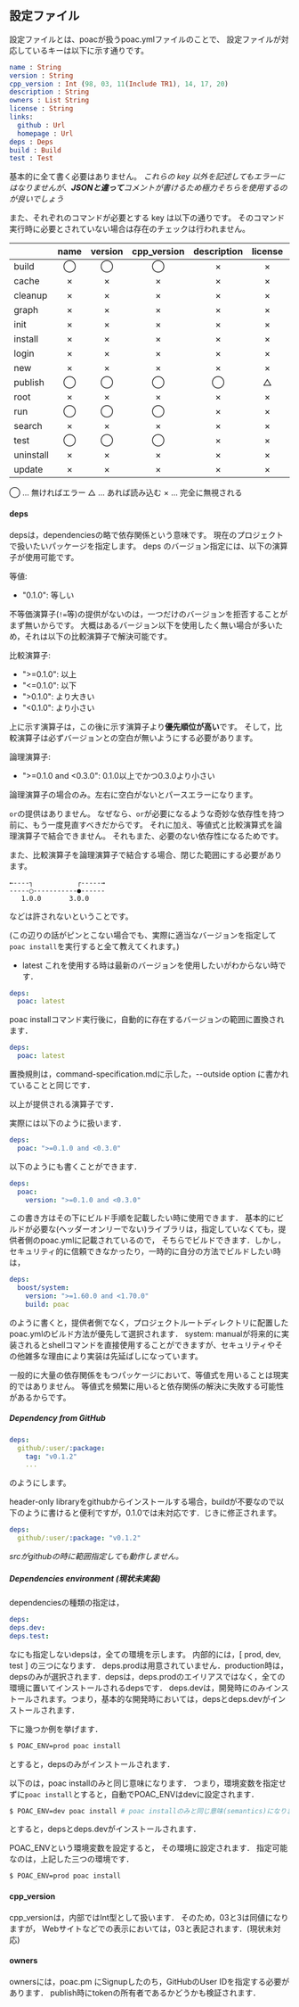 ## 設定ファイル


設定ファイルとは、poacが扱うpoac.ymlファイルのことで、
設定ファイルが対応しているキーは以下に示す通りです。

```elm
name : String
version : String
cpp_version : Int (98, 03, 11(Include TR1), 14, 17, 20)
description : String
owners : List String
license : String
links:
  github : Url
  homepage : Url
deps : Deps
build : Build
test : Test
```

基本的に全て書く必要はありません。
*これらの key 以外を記述してもエラーにはなりませんが、**JSONと違って**コメントが書けるため極力そちらを使用するのが良いでしょう*

また、それぞれのコマンドが必要とする key は以下の通りです。
そのコマンド実行時に必要とされていない場合は存在のチェックは行われません。

|           | name | version | cpp_version | description | license | links | deps | build | test |
|:----------|:----:|:-------:|:-----------:|:-----------:|:-------:|:-----:|:----:|:-----:|:----:|
| build     | ◯    | ◯       | ◯           | ×           | ×       | ×     | ◯    | ◯     | ×    |
| cache     | ×    | ×       | ×           | ×           | ×       | ×     | ×    | ×     | ×    |
| cleanup   | ×    | ×       | ×           | ×           | ×       | ×     | ◯    | ×     | ×    |
| graph     | ×    | ×       | ×           | ×           | ×       | ×     | ◯    | ×     | ×    |
| init      | ×    | ×       | ×           | ×           | ×       | ×     | ×    | ×     | ×    |
| install   | ×    | ×       | ×           | ×           | ×       | ×     | ◯    | ×     | ×    |
| login     | ×    | ×       | ×           | ×           | ×       | ×     | ×    | ×     | ×    |
| new       | ×    | ×       | ×           | ×           | ×       | ×     | ×    | ×     | ×    |
| publish   | ◯    | ◯       | ◯           | ◯           | △       | △     | △    | △     | △    |
| root      | ×    | ×       | ×           | ×           | ×       | ×     | ×    | ×     | ×    |
| run       | ◯    | ◯       | ◯           | ×           | ×       | ×     | ◯    | ◯     | ×    |
| search    | ×    | ×       | ×           | ×           | ×       | ×     | ×    | ×     | ×    |
| test      | ◯    | ◯       | ◯           | ×           | ×       | ×     | ◯    | ◯     | ◯    |
| uninstall | ×    | ×       | ×           | ×           | ×       | ×     | ◯    | ×     | ×    |
| update    | ×    | ×       | ×           | ×           | ×       | ×     | ◯    | ×     | ×    |

◯ ... 無ければエラー
△ ... あれば読み込む
× ... 完全に無視される


#### deps
depsは，dependenciesの略で依存関係という意味です。
現在のプロジェクトで扱いたいパッケージを指定します。
deps のバージョン指定には、以下の演算子が使用可能です。

等値:
* "0.1.0": 等しい

不等価演算子(`!=`等)の提供がないのは，一つだけのバージョンを拒否することがまず無いからです。
大概はあるバージョン以下を使用したく無い場合が多いため，それは以下の比較演算子で解決可能です。

比較演算子:
* ">=0.1.0": 以上
* "<=0.1.0": 以下
* ">0.1.0": より大きい
* "<0.1.0": より小さい

上に示す演算子は，この後に示す演算子より**優先順位が高い**です。
そして，比較演算子は必ずバージョンとの空白が無いようにする必要があります。

論理演算子:
* ">=0.1.0 and <0.3.0": 0.1.0以上でかつ0.3.0より小さい

論理演算子の場合のみ。左右に空白がないとパースエラーになります。

`or`の提供はありません。
なぜなら、`or`が必要になるような奇妙な依存性を持つ前に、もう一度見直すべきだからです。
それに加え、等値式と比較演算式を論理演算子で結合できません。
それもまた、必要のない依存性になるためです。

また、比較演算子を論理演算子で結合する場合、閉じた範囲にする必要があります。
```
←----┐           ┌-----→
-----◯-----------●------
   1.0.0       3.0.0
```
などは許されないということです。

(この辺りの話がピンとこない場合でも、実際に適当なバージョンを指定して`poac install`を実行すると全て教えてくれます。)


* latest
これを使用する時は最新のバージョンを使用したいがわからない時です．
```yaml
deps:
  poac: latest
```
poac installコマンド実行後に，自動的に存在するバージョンの範囲に置換されます．
```yaml
deps:
  poac: latest
```
置換規則は，command-specification.mdに示した，--outside option に書かれていることと同じです．

以上が提供される演算子です．


実際には以下のように扱います．

```yaml
deps:
  poac: ">=0.1.0 and <0.3.0"
```
以下のようにも書くことができます．
```yaml
deps:
  poac:
    version: ">=0.1.0 and <0.3.0"
```
この書き方はその下にビルド手順を記載したい時に使用できます．
基本的にビルドが必要な(ヘッダーオンリーでない)ライブラリは，指定していなくても，提供者側のpoac.ymlに記載されているので，
そちらでビルドできます．しかし，セキュリティ的に信頼できなかったり，一時的に自分の方法でビルドしたい時は，
```yaml
deps:
  boost/system:
    version: ">=1.60.0 and <1.70.0"
    build: poac
```
のように書くと，提供者側でなく，プロジェクトルートディレクトリに配置したpoac.ymlのビルド方法が優先して選択されます．
system: manualが将来的に実装されるとshellコマンドを直接使用することができますが、セキュリティやその他雑多な理由により実装は先延ばしになっています。

一般的に大量の依存関係をもつパッケージにおいて、等値式を用いることは現実的ではありません。
等値式を頻繁に用いると依存関係の解決に失敗する可能性があるからです。


##### Dependency from GitHub
```yaml
deps:
  github/:user/:package:
    tag: "v0.1.2"
    ...
```
のようにします。

header-only libraryをgithubからインストールする場合，buildが不要なので以下のように書けると便利ですが，0.1.0では未対応です．じきに修正されます。
```yaml
deps:
  github/:user/:package: "v0.1.2"
```

*srcがgithubの時に範囲指定しても動作しません。*


##### Dependencies environment (現状未実装)

dependenciesの種類の指定は，
```yaml
deps:
deps.dev:
deps.test:
```
なにも指定しないdepsは，全ての環境を示します。
内部的には，[ prod, dev, test ] の三つになります．
deps.prodは用意されていません．production時は，depsのみが選択されます．depsは，deps.prodのエイリアスではなく，全ての環境に置いてインストールされるdepsです．
deps.devは，開発時にのみインストールされます。つまり，基本的な開発時においては，depsとdeps.devがインストールされます．
<!-- 開発時というのは，そのプロジェクト単体で使用する時で，
そのパッケージが別のパッケージに依存される時には当てはまりません． -->

<!-- 依存パッケージの依存パッケージ等は，depsのみが対応しています．
その理由は，2階以上のパッケージに対して，developやtestは行わないためです． -->

下に幾つか例を挙げます．

```bash
$ POAC_ENV=prod poac install
```
とすると，depsのみがインストールされます．

以下のは，poac installのみと同じ意味になります．
つまり，環境変数を指定せずに`poac install`とすると，自動でPOAC_ENVはdevに設定されます．
```bash
$ POAC_ENV=dev poac install # poac installのみと同じ意味(semantics)になります
```
とすると，depsとdeps.devがインストールされます．

POAC_ENVという環境変数を設定すると，
その環境に設定されます．
指定可能なのは，上記した三つの環境です．

```bash
$ POAC_ENV=prod poac install
```


#### cpp_version
cpp_versionは，内部ではInt型として扱います．
そのため，03と3は同値になりますが，
Webサイトなどでの表示においては，03と表記されます．(現状未対応)

#### owners
ownersには，poac.pm にSignupしたのち，GitHubのUser IDを指定する必要があります．
publish時にtokenの所有者であるかどうかも検証されます．

<!-- TODO: buildや他のKEY -->

<!-- #### See Also
[setting-file.md] -->
